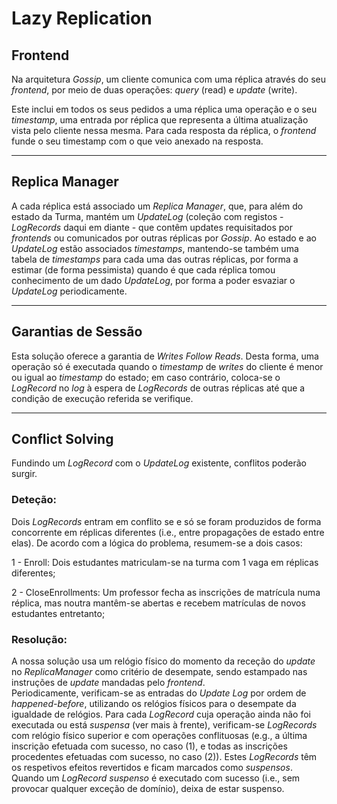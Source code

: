 # Lazy Replication

## Frontend

Na arquitetura *Gossip*, um cliente comunica com uma réplica através do seu *frontend*, por meio de duas operações: *query* (read) e *update* (write).

Este inclui em todos os seus pedidos a uma réplica uma operação e o seu *timestamp*, uma entrada por réplica que representa a última atualização vista pelo cliente nessa mesma.
Para cada resposta da réplica, o *frontend* funde o seu timestamp com o que veio anexado na resposta.

---

## Replica Manager

A cada réplica está associado um *Replica Manager*, que, para além do estado da Turma, mantém um *UpdateLog* (coleção com registos - *LogRecords* daqui em diante - que contêm updates requisitados por *frontends* ou comunicados por outras réplicas por *Gossip*. Ao estado e ao *UpdateLog* estão associados *timestamps*, mantendo-se também uma tabela de *timestamps* para cada uma das outras réplicas, por forma a estimar (de forma pessimista) quando é que cada réplica tomou conhecimento de um dado *UpdateLog*, por forma a poder esvaziar o *UpdateLog* periodicamente.

---

## Garantias de Sessão

Esta solução oferece a garantia de *Writes Follow Reads*. Desta forma, uma operação só é executada quando o *timestamp* de *writes* do cliente é menor ou igual ao *timestamp* do estado; em caso contrário, coloca-se o *LogRecord* no *log* à espera de *LogRecords* de outras réplicas até que a condição de execução referida se verifique.

---

## Conflict Solving

Fundindo um *LogRecord* com o *UpdateLog* existente, conflitos poderão surgir.

### Deteção:
Dois *LogRecords* entram em conflito se e só se foram produzidos de forma concorrente em réplicas diferentes (i.e., entre propagações de estado entre elas). De acordo com a lógica do problema, resumem-se a dois casos:
    
1 - Enroll:
Dois estudantes matriculam-se na turma com 1 vaga em réplicas diferentes;

2 - CloseEnrollments:
Um professor fecha as inscrições de matrícula numa réplica, mas noutra mantêm-se abertas e recebem matrículas de novos estudantes entretanto;

### Resolução:
A nossa solução usa um relógio físico do momento da receção do *update* no *ReplicaManager* como critério de desempate, sendo estampado nas instruções de *update* mandadas pelo *frontend*. \
Periodicamente, verificam-se as entradas do *Update Log* por ordem de *happened-before*, utilizando os relógios físicos para o desempate da igualdade de relógios. Para cada *LogRecord* cuja operação ainda não foi executada ou está *suspensa* (ver mais à frente), verificam-se *LogRecords* com relógio físico superior e com operações conflituosas (e.g., a última inscrição efetuada com sucesso, no caso (1), e todas as inscrições procedentes efetuadas com sucesso, no caso (2)). Estes *LogRecords* têm os respetivos efeitos revertidos e ficam marcados como *suspensos*. Quando um *LogRecord* *suspenso* é executado com sucesso (i.e., sem provocar qualquer exceção de domínio), deixa de estar suspenso.
